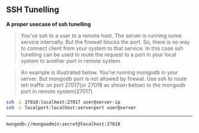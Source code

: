 ## SSH Tunelling

**A proper usecase of ssh tunelling**

 > You've ssh to a user to a remote host. The server is running some service internally. But the firewall blocks the port. So, there is no way to connect client from your system to that service. In this case ssh tunelling can be used to route the request to a port in your local system to another port in remote system.


> An example is illustrated below. You're running mongodb in your server. But mongodb port is not allowed by firewal. Use ssh to route teh traffic on port 27017(or 27018 as shown below) to the mongodb port in remote system(27017)

```bash
ssh -L 27018:localhost:27017 user@server-ip
ssh -L localport:localhost:serverport user@server
```


****
```bash
mongodb://mongoadmin:secret@localhost:27018
```
